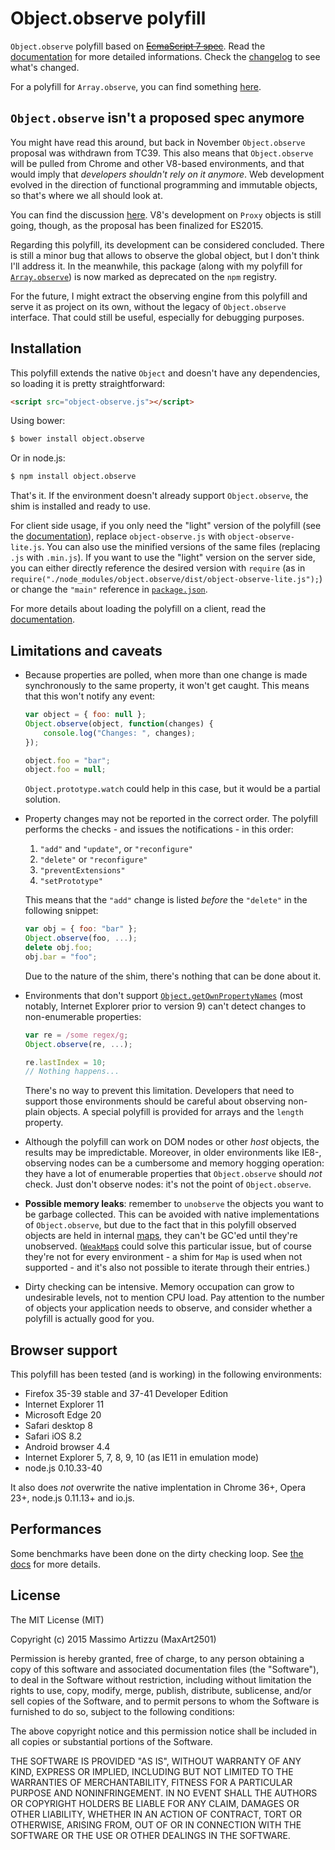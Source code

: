 Object.observe polyfill
=======================

`Object.observe` polyfill based on ~~[EcmaScript 7 spec](http://arv.github.io/ecmascript-object-observe/)~~. Read the [documentation](doc/index.md) for more detailed informations. Check the [changelog](changelog.md) to see what's changed.

For a polyfill for `Array.observe`, you can find something [here](https://github.com/MaxArt2501/array-observe).

## `Object.observe` isn't a proposed spec anymore

You might have read this around, but back in November `Object.observe` proposal was withdrawn from TC39. This also means that `Object.observe` will be pulled from Chrome and other V8-based environments, and that would imply that *developers shouldn't rely on it anymore*. Web development evolved in the direction of functional programming and immutable objects, so that's where we all should look at.

You can find the discussion [here](https://esdiscuss.org/topic/an-update-on-object-observe). V8's development on `Proxy` objects is still going, though, as the proposal has been finalized for ES2015.

Regarding this polyfill, its development can be considered concluded. There is still a minor bug that allows to observe the global object, but I don't think I'll address it. In the meanwhile, this package (along with my polyfill for [`Array.observe`](https://github.com/MaxArt2501/array-observe)) is now marked as deprecated on the `npm` registry.

For the future, I might extract the observing engine from this polyfill and serve it as project on its own, without the legacy of `Object.observe` interface. That could still be useful, especially for debugging purposes.

## Installation

This polyfill extends the native `Object` and doesn't have any dependencies, so loading it is pretty straightforward:

```html
<script src="object-observe.js"></script>
```

Using bower:

```bash
$ bower install object.observe
```

Or in node.js:

```bash
$ npm install object.observe
```

That's it. If the environment doesn't already support `Object.observe`, the shim is installed and ready to use.

For client side usage, if you only need the "light" version of the polyfill (see the [documentation](doc/index.md)), replace `object-observe.js` with `object-observe-lite.js`. You can also use the minified versions of the same files (replacing `.js` with `.min.js`). If you want to use the "light" version on the server side, you can either directly reference the desired version with `require` (as in `require("./node_modules/object.observe/dist/object-observe-lite.js");`) or change the `"main"` reference in [`package.json`](package.json).

For more details about loading the polyfill on a client, read the [documentation](doc/index.md#loading-on-a-client).

## Limitations and caveats

* Because properties are polled, when more than one change is made synchronously to the same property, it won't get caught. This means that this won't notify any event:

  ```js
  var object = { foo: null };
  Object.observe(object, function(changes) {
      console.log("Changes: ", changes);
  });

  object.foo = "bar";
  object.foo = null;
  ```

  `Object.prototype.watch` could help in this case, but it would be a partial solution.

* Property changes may not be reported in the correct order. The polyfill performs the checks - and issues the notifications - in this order:

  1. `"add"` and `"update"`, or `"reconfigure"`
  2. `"delete"` or `"reconfigure"`
  3. `"preventExtensions"`
  4. `"setPrototype"`

  This means that the `"add"` change is listed *before* the `"delete"` in the following snippet:

  ```js
  var obj = { foo: "bar" };
  Object.observe(foo, ...);
  delete obj.foo;
  obj.bar = "foo";
  ```

  Due to the nature of the shim, there's nothing that can be done about it.

* Environments that don't support [`Object.getOwnPropertyNames`](https://developer.mozilla.org/en-US/docs/Web/JavaScript/Reference/Global_Objects/Object/getOwnPropertyNames) (most notably, Internet Explorer prior to version 9) can't detect changes to non-enumerable properties:

  ```js
  var re = /some regex/g;
  Object.observe(re, ...);

  re.lastIndex = 10;
  // Nothing happens...
  ```

  There's no way to prevent this limitation. Developers that need to support those environments should be careful about observing non-plain objects. A special polyfill is provided for arrays and the `length` property.

* Although the polyfill can work on DOM nodes or other *host* objects, the results may be impredictable. Moreover, in older environments like IE8-, observing nodes can be a cumbersome and memory hogging operation: they have a lot of enumerable properties that `Object.observe` should *not* check. Just don't observe nodes: it's not the point of `Object.observe`.

* **Possible memory leaks**: remember to `unobserve` the objects you want to be garbage collected. This can be avoided with native implementations of `Object.observe`, but due to the fact that in this polyfill observed objects are held in internal [maps](https://developer.mozilla.org/en-US/docs/Web/JavaScript/Reference/Global_Objects/Map), they can't be GC'ed until they're unobserved. ([`WeakMap`s](https://developer.mozilla.org/en-US/docs/Web/JavaScript/Reference/Global_Objects/WeakMap) could solve this particular issue, but of course they're not for every environment - a shim for `Map` is used when not supported - and it's also not possible to iterate through their entries.)

* Dirty checking can be intensive. Memory occupation can grow to undesirable levels, not to mention CPU load. Pay attention to the number of objects your application needs to observe, and consider whether a polyfill is actually good for you.

## Browser support

This polyfill has been tested (and is working) in the following environments:

* Firefox 35-39 stable and 37-41 Developer Edition
* Internet Explorer 11
* Microsoft Edge 20
* Safari desktop 8
* Safari iOS 8.2
* Android browser 4.4
* Internet Explorer 5, 7, 8, 9, 10 (as IE11 in emulation mode)
* node.js 0.10.33-40

It also does *not* overwrite the native implentation in Chrome 36+, Opera 23+, node.js 0.11.13+ and io.js.

## Performances

Some benchmarks have been done on the dirty checking loop. See [the docs](doc/benchmarks.md) for more details.

## License

The MIT License (MIT)

Copyright (c) 2015 Massimo Artizzu (MaxArt2501)

Permission is hereby granted, free of charge, to any person obtaining a copy
of this software and associated documentation files (the "Software"), to deal
in the Software without restriction, including without limitation the rights
to use, copy, modify, merge, publish, distribute, sublicense, and/or sell
copies of the Software, and to permit persons to whom the Software is
furnished to do so, subject to the following conditions:

The above copyright notice and this permission notice shall be included in all
copies or substantial portions of the Software.

THE SOFTWARE IS PROVIDED "AS IS", WITHOUT WARRANTY OF ANY KIND, EXPRESS OR
IMPLIED, INCLUDING BUT NOT LIMITED TO THE WARRANTIES OF MERCHANTABILITY,
FITNESS FOR A PARTICULAR PURPOSE AND NONINFRINGEMENT. IN NO EVENT SHALL THE
AUTHORS OR COPYRIGHT HOLDERS BE LIABLE FOR ANY CLAIM, DAMAGES OR OTHER
LIABILITY, WHETHER IN AN ACTION OF CONTRACT, TORT OR OTHERWISE, ARISING FROM,
OUT OF OR IN CONNECTION WITH THE SOFTWARE OR THE USE OR OTHER DEALINGS IN THE
SOFTWARE.
